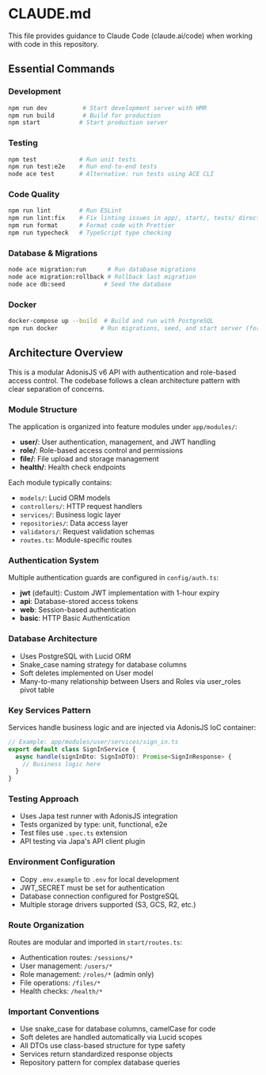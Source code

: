 # CLAUDE.md

This file provides guidance to Claude Code (claude.ai/code) when working with code in this repository.

## Essential Commands

### Development
```bash
npm run dev          # Start development server with HMR
npm run build        # Build for production
npm start           # Start production server
```

### Testing
```bash
npm test            # Run unit tests
npm run test:e2e    # Run end-to-end tests
node ace test       # Alternative: run tests using ACE CLI
```

### Code Quality
```bash
npm run lint        # Run ESLint
npm run lint:fix    # Fix linting issues in app/, start/, tests/ directories
npm run format      # Format code with Prettier
npm run typecheck   # TypeScript type checking
```

### Database & Migrations
```bash
node ace migration:run      # Run database migrations
node ace migration:rollback # Rollback last migration
node ace db:seed           # Seed the database
```

### Docker
```bash
docker-compose up --build  # Build and run with PostgreSQL
npm run docker            # Run migrations, seed, and start server (for Docker container)
```

## Architecture Overview

This is a modular AdonisJS v6 API with authentication and role-based access control. The codebase follows a clean architecture pattern with clear separation of concerns.

### Module Structure
The application is organized into feature modules under `app/modules/`:
- **user/**: User authentication, management, and JWT handling
- **role/**: Role-based access control and permissions
- **file/**: File upload and storage management
- **health/**: Health check endpoints

Each module typically contains:
- `models/`: Lucid ORM models
- `controllers/`: HTTP request handlers
- `services/`: Business logic layer
- `repositories/`: Data access layer
- `validators/`: Request validation schemas
- `routes.ts`: Module-specific routes

### Authentication System
Multiple authentication guards are configured in `config/auth.ts`:
- **jwt** (default): Custom JWT implementation with 1-hour expiry
- **api**: Database-stored access tokens
- **web**: Session-based authentication
- **basic**: HTTP Basic Authentication

### Database Architecture
- Uses PostgreSQL with Lucid ORM
- Snake_case naming strategy for database columns
- Soft deletes implemented on User model
- Many-to-many relationship between Users and Roles via user_roles pivot table

### Key Services Pattern
Services handle business logic and are injected via AdonisJS IoC container:
```typescript
// Example: app/modules/user/services/sign_in.ts
export default class SignInService {
  async handle(signInDto: SignInDTO): Promise<SignInResponse> {
    // Business logic here
  }
}
```

### Testing Approach
- Uses Japa test runner with AdonisJS integration
- Tests organized by type: unit, functional, e2e
- Test files use `.spec.ts` extension
- API testing via Japa's API client plugin

### Environment Configuration
- Copy `.env.example` to `.env` for local development
- JWT_SECRET must be set for authentication
- Database connection configured for PostgreSQL
- Multiple storage drivers supported (S3, GCS, R2, etc.)

### Route Organization
Routes are modular and imported in `start/routes.ts`:
- Authentication routes: `/sessions/*`
- User management: `/users/*`
- Role management: `/roles/*` (admin only)
- File operations: `/files/*`
- Health checks: `/health/*`

### Important Conventions
- Use snake_case for database columns, camelCase for code
- Soft deletes are handled automatically via Lucid scopes
- All DTOs use class-based structure for type safety
- Services return standardized response objects
- Repository pattern for complex database queries